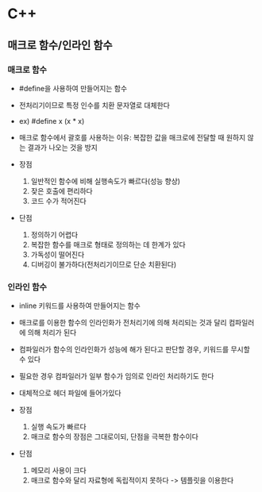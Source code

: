 # C++
## 매크로 함수/인라인 함수
### 매크로 함수
- #define을 사용하여 만들어지는 함수
- 전처리기이므로 특정 인수를 치환 문자열로 대체한다
- ex) #define x (x * x)
- 매크로 함수에서 괄호를 사용하는 이유: 복잡한 값을 매크로에 전달할 때 원하지 않는 결과가 나오는 것을 방지

- 장점
  1. 일반적인 함수에 비해 실행속도가 빠르다(성능 향상)
  2. 잦은 호출에 편리하다
  3. 코드 수가 적어진다
- 단점
  1. 정의하기 어렵다
  2. 복잡한 함수를 매크로 형태로 정의하는 데 한계가 있다
  3. 가독성이 떨어진다
  4. 디버깅이 불가하다(전처리기이므로 단순 치환된다)

### 인라인 함수
- inline 키워드를 사용하여 만들어지는 함수
- 매크로를 이용한 함수의 인라인화가 전처리기에 의해 처리되는 것과 달리 컴파일러에 의해 처리가 된다
- 컴파일러가 함수의 인라인화가 성능에 해가 된다고 판단할 경우, 키워드를 무시할 수 있다
- 필요한 경우 컴파일러가 일부 함수가 임의로 인라인 처리하기도 한다
- 대체적으로 헤더 파일에 들어가있다

- 장점
   1. 실행 속도가 빠르다
   2. 매크로 함수의 장점은 그대로이되, 단점을 극복한 함수이다

- 단점
  1. 메모리 사용이 크다
  2. 매크로 함수와 달리 자료형에 독립적이지 못하다 -> 템플릿을 이용한다